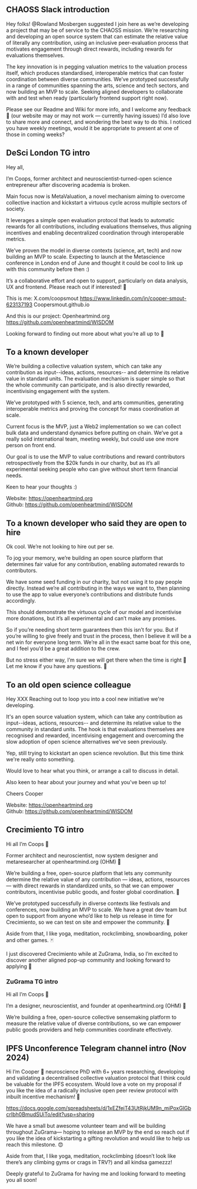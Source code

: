 
## CHAOSS Slack introduction
Hey folks! @Rowland Mosbergen suggested I join here as we’re developing a project that may be of service to the CHAOSS mission.
We’re researching and developing an open source system that can estimate the relative value of literally any contribution, using an inclusive peer-evaluation process that motivates engagement through direct rewards, including rewards for evaluations themselves.

The key innovation is in pegging valuation metrics to the valuation process itself, which produces standardised, interoperable metrics that can foster coordination between diverse communities. We’ve prototyped successfully in a range of communities spanning the arts, science and tech sectors, and now building an MVP to scale. Seeking aligned developers to collaborate with and test when ready (particularly frontend support right now).

Please see our Readme and Wiki for more info, and I welcome any feedback :pray: (our website may or may not work — currently having issues)
I’d also love to share more and connect, and wondering the best way to do this. I noticed you have weekly meetings, would it be appropriate to present at one of those in coming weeks?


## DeSci London TG intro
Hey all,

I’m Coops, former architect and neuroscientist-turned-open science entrepreneur after discovering academia is broken.

Main focus now is MetaValuation, a novel mechanism aiming to overcome collective inaction and kickstart a virtuous cycle across multiple sectors of society. 

It leverages a simple open evaluation protocol that leads to automatic rewards for all contributions, including evaluations themselves, thus aligning incentives and enabling decentralized coordination through interoperable metrics.

We’ve proven the model in diverse contexts (science, art, tech) and now building an MVP to scale. Expecting to launch at the Metascience conference in London end of June and thought it could be cool to link up with this community before then :) 

It’s a collaborative effort and open to support, particularly on data analysis, UX and frontend. Please reach out if interested! 🙏

This is me: 
X.com/coopsmout
https://www.linkedin.com/in/cooper-smout-623137193
Coopersmout.github.io

And this is our project:
Openheartmind.org
https://github.com/openheartmind/WISDOM

Looking forward to finding out more about what you’re all up to 🥰



## To a known developer
We’re building a collective valuation system, which can take any contribution as input--ideas, actions, resources-- and determine its relative value in standard units. The evaluation mechanism is super simple so that the whole community can participate, and is also directly rewarded, incentivising engagement with the system. 

We’ve prototyped with 5 science, tech, and arts communities, generating interoperable metrics and proving the concept for mass coordination at scale. 

Current focus is the MVP, just a Web2 implementation so we can collect bulk data and understand dynamics before putting on chain. We’ve got a really solid international team, meeting weekly, but could use one more person on front end. 

Our goal is to use the MVP to value contributions and reward contributors retrospectively from the $20k funds in our charity, but as it’s all experimental seeking people who can give without short term financial needs. 

Keen to hear your thoughts :) 

Website: https://openheartmind.org
Github: https://github.com/openheartmind/WISDOM


## To a known developer who said they are open to hire
Ok cool. We’re not looking to hire out per se. 

To jog your memory, we’re building an open source platform that determines fair value for any contribution, enabling automated rewards to contributors.

We have some seed funding in our charity, but not using it to pay people directly. Instead we’re all contributing in the ways we want to, then planning to use the app to value everyone’s contributions and distribute funds accordingly.

This should demonstrate the virtuous cycle of our model and incentivise more donations, but it’s all experimental and can’t make any promises. 

So if you’re needing short term guarantees then this isn’t for you. But if you’re willing to give freely and trust in the process, then I believe it will be a net win for everyone long term. We’re all in the exact same boat for this one, and I feel you’d be a great addition to the crew. 

But no stress either way, I’m sure we will get there when the time is right 🙏 Let me know if you have any questions. 🥰


## To an old open science colleague
Hey XXX
Reaching out to loop you into a cool new initiative we're developing.

It's an open source valuation system, which can take any contribution as input--ideas, actions, resources-- and determine its relative value to the community in standard units. The hook is that evaluations themselves are recognised and rewarded, incentivising engagement and overcoming the slow adoption of open science alternatives we've seen previously. 

Yep, still trying to kickstart an open science revolution. But this time think we're really onto something. 

Would love to hear what you think, or arrange a call to discuss in detail. 

Also keen to hear about your journey and what you've been up to!

Cheers
Cooper

Website: https://openheartmind.org
Github: https://github.com/openheartmind/WISDOM



## Crecimiento TG intro
Hi all I’m Coops 🙂

Former architect and neuroscientist, now system designer and metaresearcher at openheartmind.org (OHM) 🌱

We’re building a free, open-source platform that lets any community determine the relative value of any contribution — ideas, actions, resources — with direct rewards in standardized units, so that we can empower contributors, incentivise public goods, and foster global coordination. 🚀

We’ve prototyped successfully in diverse contexts like festivals and conferences, now building an MVP to scale. We have a great dev team but open to support from anyone who’d like to help us release in time for Crecimiento, so we can test on site and empower the community. 🙏

Aside from that, I like yoga, meditation, rockclimbing, snowboarding, poker and other games. 🃏

I just discovered Crecimiento while at ZuGrama, India, so I’m excited to discover another aligned pop-up community and looking forward to applying 🥰




### ZuGrama TG intro
Hi all I’m Coops 🙂

I’m a designer, neuroscientist, and founder at openheartmind.org (OHM) 🌱

We’re building a free, open-source collective sensemaking platform to measure the relative value of diverse contributions, so we can empower public goods providers and help communities coordinate effectively. 




## IPFS Unconference Telegram channel intro (Nov 2024)
Hi I’m Cooper 👋 neuroscience PhD with 6+ years researching, developing and validating a decentralised collective valuation protocol that I think could be valuable for the IPFS ecosystem. Would love a vote on my proposal if you like the idea of a radically inclusive open peer review protocol with inbuilt incentive mechanism! 🥰

https://docs.google.com/spreadsheets/d/1xEZfejT43UtRjkUM9n_miPoxGlGbcrIbh0BmudSUiTo/edit?usp=sharing


We have a small but awesome volunteer team and will be building throughout ZuGrama— hoping to release an MVP by the end so reach out if you like the idea of kickstarting a gifting revolution and would like to help us reach this milestone. 😍

Aside from that, I like yoga, meditation, rockclimbing (doesn’t look like there’s any climbing gyms or crags in TRV?) and all kindsa gamezzz!

Deeply grateful to ZuGrama for having me and looking forward to meeting you all soon!
